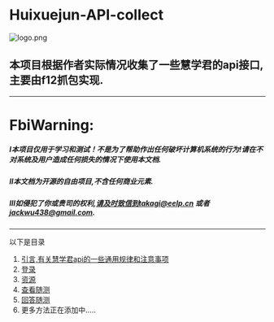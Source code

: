 # Huixuejun-API-collect
![logo.png](https://i.loli.net/2021/06/12/y4jqokXQEvRSVmx.png)

## 本项目根据作者实际情况收集了一些慧学君的api接口,主要由f12抓包实现.
***********
# FbiWarning:
  ##### Ⅰ本项目仅用于学习和测试！不是为了帮助作出任何破坏计算机系统的行为!请在不对系统及用户造成任何损失的情况下使用本文档.
  ##### Ⅱ本文档为开源的自由项目,不含任何商业元素.
  ##### Ⅲ如侵犯了你或贵司的权利,请及时致信到takagi@eelp.cn 或者 jackwu438@gmail.com.
**********
以下是目录  
1. [引言,有关慧学君api的一些通用规律和注意事项](https://github.com/Jackwu945/huixuejun-API-collect/blob/main/intro/introduction.md)  
2. [登录](https://github.com/Jackwu945/huixuejun-API-collect/tree/main/login/login.md)  
3. [资源](https://github.com/Jackwu945/huixuejun-API-collect/tree/main/resource/res.md)
4. [查看随测](https://github.com/Jackwu945/huixuejun-API-collect/tree/main/test/lookanswer.md)
5. [回答随测](https://github.com/Jackwu945/huixuejun-API-collect/tree/main/test/giveanswer.md)
6. 更多方法正在添加中.....

